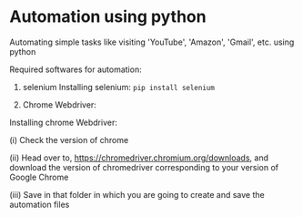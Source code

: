 # Automation using python
Automating simple tasks like visiting 'YouTube', 'Amazon', 'Gmail', etc. using python

Required softwares for automation:
1) selenium
Installing selenium: 
  ```pip install selenium```
  
2) Chrome Webdriver:

Installing chrome Webdriver:

 (i) Check the version of chrome
 
 (ii) Head over to, https://chromedriver.chromium.org/downloads, and download the version of chromedriver corresponding to your version of Google Chrome
 
 (iii) Save in that folder in which you are going to create and save the automation files

